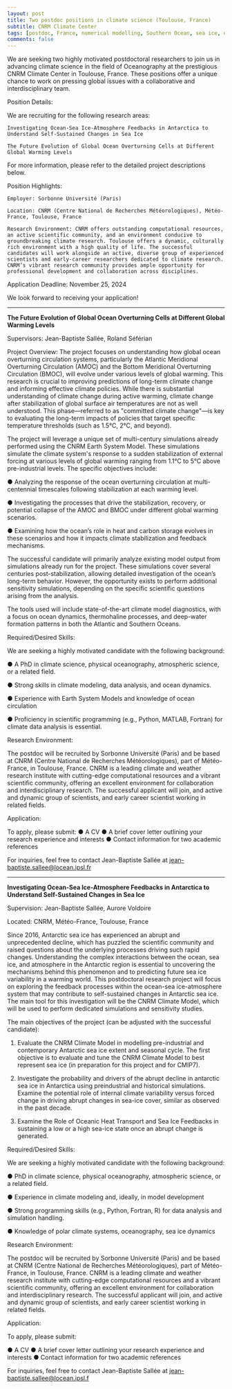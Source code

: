 ```yaml
---
layout: post
title: Two postdoc positions in climate science (Toulouse, France)
subtitle: CNRM Climate Center
tags: [postdoc, France, numerical modelling, Southern Ocean, sea ice, overturning circulation, climate change]
comments: false
---
```

We are seeking two highly motivated postdoctoral researchers to join us in advancing climate science in the field of Oceanography at the prestigious CNRM Climate Center in Toulouse, France. These positions offer a unique chance to work on pressing global issues with a collaborative and interdisciplinary team.

Position Details:

We are recruiting for the following research areas:

    Investigating Ocean-Sea Ice-Atmosphere Feedbacks in Antarctica to Understand Self-Sustained Changes in Sea Ice

    The Future Evolution of Global Ocean Overturning Cells at Different Global Warming Levels

For more information, please refer to the detailed project descriptions below.

Position Highlights:

    Employer: Sorbonne Université (Paris)

    Location: CNRM (Centre National de Recherches Météorologiques), Météo-France, Toulouse, France

    Research Environment: CNRM offers outstanding computational resources, an active scientific community, and an environment conducive to groundbreaking climate research. Toulouse offers a dynamic, culturally rich environment with a high quality of life. The successful candidates will work alongside an active, diverse group of experienced scientists and early-career researchers dedicated to climate research. CNRM’s vibrant research community provides ample opportunity for professional development and collaboration across disciplines.

Application Deadline: November 25, 2024

We look forward to receiving your application!

--------
**The Future Evolution of Global Ocean Overturning Cells at Different Global Warming Levels**

Supervisors: Jean-Baptiste Sallée, Roland Séférian

Project Overview:
The project focuses on understanding how global ocean overturning circulation systems,
particularly the Atlantic Meridional Overturning Circulation (AMOC) and the Bottom
Meridional Overturning Circulation (BMOC), will evolve under various levels of global
warming. This research is crucial to improving predictions of long-term climate change and
informing effective climate policies. While there is substantial understanding of climate
change during active warming, climate change after stabilization of global surface air
temperatures are not as well understood. This phase—referred to as "committed climate
change"—is key to evaluating the long-term impacts of policies that target specific
temperature thresholds (such as 1.5°C, 2°C, and beyond).

The project will leverage a unique set of multi-century simulations already performed using
the CNRM Earth System Model. These simulations simulate the climate system's response
to a sudden stabilization of external forcing at various levels of global warming ranging from
1.1°C to 5°C above pre-industrial levels. The specific objectives include:

● Analyzing the response of the ocean overturning circulation at multi-centennial timescales following stabilization at each warming level.

● Investigating the processes that drive the stabilization, recovery, or potential collapse of the AMOC and BMOC under different global warming scenarios.

● Examining how the ocean’s role in heat and carbon storage evolves in these scenarios and how it impacts climate stabilization and feedback mechanisms.

The successful candidate will primarily analyze existing model output from simulations
already run for the project. These simulations cover several centuries post-stabilization,
allowing detailed investigation of the ocean’s long-term behavior. However, the opportunity
exists to perform additional sensitivity simulations, depending on the specific scientific
questions arising from the analysis.

The tools used will include state-of-the-art climate model diagnostics, with a focus on ocean
dynamics, thermohaline processes, and deep-water formation patterns in both the Atlantic
and Southern Oceans.

Required/Desired Skills:

We are seeking a highly motivated candidate with the following background:

● A PhD in climate science, physical oceanography, atmospheric science, or a related field.

● Strong skills in climate modeling, data analysis, and ocean dynamics.

● Experience with Earth System Models and knowledge of ocean circulation

● Proficiency in scientific programming (e.g., Python, MATLAB, Fortran) for climate data analysis is essential.

Research Environment:

The postdoc will be recruited by Sorbonne Université (Paris) and be based at CNRM (Centre
National de Recherches Météorologiques), part of Météo-France, in Toulouse, France.
CNRM is a leading climate and weather research institute with cutting-edge computational
resources and a vibrant scientific community, offering an excellent environment for
collaboration and interdisciplinary research. The successful applicant will join, and active and
dynamic group of scientists, and early career scientist working in related fields.

Application:

To apply, please submit:
● A CV
● A brief cover letter outlining your research experience and interests
● Contact information for two academic references

For inquiries, feel free to contact Jean-Baptiste Sallée at jean-baptiste.sallee@locean.ipsl.fr


--------
**Investigating Ocean-Sea Ice-Atmosphere Feedbacks in Antarctica to Understand Self-Sustained Changes in Sea Ice**

Supervision: Jean-Baptiste Sallée, Aurore Voldoire

Located: CNRM, Météo-France, Toulouse, France

Since 2016, Antarctic sea ice has experienced an abrupt and unprecedented decline, which
has puzzled the scientific community and raised questions about the underlying processes
driving such rapid changes. Understanding the complex interactions between the ocean, sea
ice, and atmosphere in the Antarctic region is essential to uncovering the mechanisms
behind this phenomenon and to predicting future sea ice variability in a warming world. This
postdoctoral research project will focus on exploring the feedback processes within the
ocean-sea ice-atmosphere system that may contribute to self-sustained changes in Antarctic
sea ice. The main tool for this investigation will be the CNRM Climate Model, which will be
used to perform dedicated simulations and sensitivity studies.

The main objectives of the project (can be adjusted with the successful candidate):

1. Evaluate the CNRM Climate Model in modelling pre-industrial and contemporary
Antarctic sea ice extent and seasonal cycle. The first objective is to evaluate and
tune the CNRM Climate Model to best represent sea ice (in preparation for this
project and for CMIP7).

2. Investigate the probability and drivers of the abrupt decline in antarctic sea ice in
Antarctica using preindustrial and historical simulations. Examine the potential role of
internal climate variability versus forced change in driving abrupt changes in sea-ice
cover, similar as observed in the past decade.

3. Examine the Role of Oceanic Heat Transport and Sea Ice Feedbacks in sustaining a
low or a high sea-ice state once an abrupt change is generated.

Required/Desired Skills:

We are seeking a highly motivated candidate with the following background:

● PhD in climate science, physical oceanography, atmospheric science, or a related field.

● Experience in climate modeling and, ideally, in model development

● Strong programming skills (e.g., Python, Fortran, R) for data analysis and simulation handling.

● Knowledge of polar climate systems, oceanography, sea ice dynamics

Research Environment:

The postdoc will be recruited by Sorbonne Université (Paris) and be based at CNRM (Centre
National de Recherches Météorologiques), part of Météo-France, in Toulouse, France.
CNRM is a leading climate and weather research institute with cutting-edge computational
resources and a vibrant scientific community, offering an excellent environment for
collaboration and interdisciplinary research. The successful applicant will join, and active and
dynamic group of scientists, and early career scientist working in related fields.

Application:

To apply, please submit:

● A CV
● A brief cover letter outlining your research experience and interests
● Contact information for two academic references

For inquiries, feel free to contact Jean-Baptiste Sallée at jean-baptiste.sallee@locean.ipsl.f

